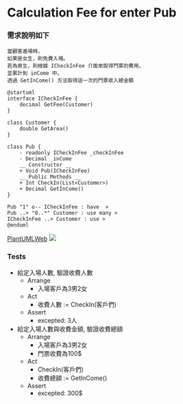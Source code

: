 ﻿Calculation Fee for enter Pub
===

### 需求說明如下
```
當顧客進場時，
如果是女生，則免費入場。
若為男生，則根據 ICheckInFee 介面來取得門票的費用，
並累計到 inCome 中。
透過 GetInCome() 方法取得這一次的門票收入總金額
```

```plantuml
@startuml
interface ICheckInFee {
    decimal GetFee(Customer)
}

class Customer {
    double GetArea()
}

class Pub {
    - readonly ICheckInFee _checkInFee
    - Decimal _inCome
    __ Constructor __
    + Void Pub(ICheckInFee)
    __ Public Methods __
    + Int CheckIn(List<Customer>)
    + Decimal GetInCome()
}

Pub "1" o-- ICheckInFee : have  >
Pub ..> "0..*" Customer : use many >
ICheckInFee ..> Customer : use >
@enduml
```
[PlantUMLWeb](http://www.plantuml.com/plantuml/uml/LP1FIyGm4CNl-HH3JwtIebUHij95AIXuybgooKY3-GF9H5Z4xsxQJTmsf-Jbz-RbvH28Uuf6CsK9_ISN2ECme_WQxJCY_318Iw9GXcjuGKfYFSH0pg1ls2zZGlCGe4Z5uE99uy8_UUJr1doFfyoqaAwai_gyIvp4_pvZnvm-AJiuSr6d2GPd0_aeoFbqNDLR-71ABXdrPcHJ74dNIi0Rqknak9f6Iv3n-bK5UYnj-YOJn-i7ZEiZBfMMCjLz1QvjTnqUOERV2D2lHDVrKDrrtKq5PN0YOa0mt9uJjBKky9vAm06jZ4R_0G00)
![](https://ptuml.hackmd.io/svg/NP51QyGW58Jl_ef7JabBmlQwbB0bIqkWXPvw3Qw-9LAZeC-5fVI_LrFJPEj9nsySHm-UkACmQQOCeJjpWT1t8uhFtZmZmXU3E2GADN4DBqXHBBlWoKxeAlRDcD3SUrYanM33IMFYdnpoSWE-XrDcQeXRqXfzlKaSnDyyOyUSFYZJnOnP7GRehF7aWY3hud9Mx-73AfaooisHrUA8kbO2tf16A_rgwWr1nijNvUbnQTDMcJYk3z3Fb_YjbCeK3mNOkhxfi8UHNn2WdOccQQ7ODSrTiJxJ7e97cBYvHcXhJV0_gcK7D3BzqGy0)

### Tests
- 給定入場人數, 驗證收費人數
    - Arrange
      - 入場客戶為3男2女
    - Act
      - 收費人數 := CheckIn(客戶們)
    - Assert
        - excepted: 3人
- 給定入場人數與收費金額, 驗證收費總額
    - Arrange
        - 入場客戶為3男2女
        - 門票收費為100$
    - Act
        - CheckIn(客戶們)
      - 收費總額 := GetInCome()
    - Assert
        - excepted: 300$